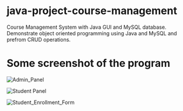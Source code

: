 # java-project-course-management
Course Management System with Java GUI and MySQL database. Demonstrate object oriented programming using Java and MySQL and prefrom CRUD operations.

# Some screenshot of the program


![Admin_Panel](https://user-images.githubusercontent.com/106371195/211162420-7210179a-c251-4b8b-89f7-669c270cae38.png)


![Student Panel](https://user-images.githubusercontent.com/106371195/211162421-69d75bf3-af92-42c6-af0e-0dd0e187fd9a.png)


![Student_Enrollment_Form](https://user-images.githubusercontent.com/106371195/211162427-d0d59f2a-f420-4115-b202-c29c67146f94.png)

